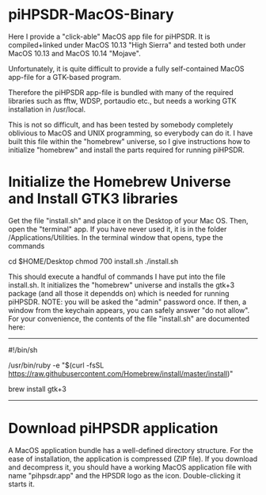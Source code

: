 # piHPSDR-MacOS-Binary

Here I provide a "click-able" MacOS app file for piHPSDR.
It is compiled+linked under MacOS 10.13 "High Sierra" and
tested both under MacOS 10.13 and MacOS 10.14 "Mojave".

Unfortunately, it is quite difficult to provide a
fully self-contained MacOS app-file for a GTK-based program.

Therefore the piHPSDR app-file is bundled with many of the
required libraries such as fftw, WDSP, portaudio etc., but
needs a working GTK installation in /usr/local.

This is not so difficult, and has been tested by somebody
completely oblivious to MacOS and UNIX programming, so
everybody can do it. I have built this file within the
"homebrew" universe, so I give instructions how to
initialize "homebrew" and install the parts required for
running piHPSDR.

Initialize the Homebrew Universe and Install GTK3 libraries
===========================================================

Get the file "install.sh" and place it on the Desktop
of your Mac OS. Then, open the "terminal" app. If you
have never used it, it is in the folder
/Applications/Utilities. In the terminal window that
opens, type the commands

cd $HOME/Desktop
chmod 700 install.sh
./install.sh

This should execute a handful of commands I have put
into the file install.sh. It initializes the
"homebrew" universe and installs the gtk+3 package (and 
all those it dependds on) which
is needed for running piHPSDR. NOTE: you will be asked
the "admin" password once. If then, a window from the
keychain appears, you can safely answer "do not allow".
For your convenience, the contents of the file "install.sh" are
documented here:

------------------------------------------------------------------------------------------------------
#!/bin/sh
  
/usr/bin/ruby -e "$(curl -fsSL https://raw.githubusercontent.com/Homebrew/install/master/install)"

brew install gtk+3

------------------------------------------------------------------------------------------------------

Download piHPSDR application
============================

A MacOS application bundle has a well-defined directory structure. For the ease of installation,
the application is compressed (ZIP file). If you download and decompress it, you should have
a working MacOS application file with name "pihpsdr.app" and the HPSDR logo as the icon.
Double-clicking it starts it.




